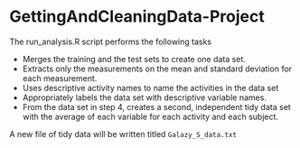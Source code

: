 # GettingAndCleaningData-Project

The run_analysis.R script performs the following tasks

- Merges the training and the test sets to create one data set.
- Extracts only the measurements on the mean and standard deviation for each measurement. 
- Uses descriptive activity names to name the activities in the data set
- Appropriately labels the data set with descriptive variable names. 
- From the data set in step 4, creates a second, independent tidy data set with the average of each variable for each activity and each subject.

A new file of tidy data will be written titled `Galazy_S_data.txt`